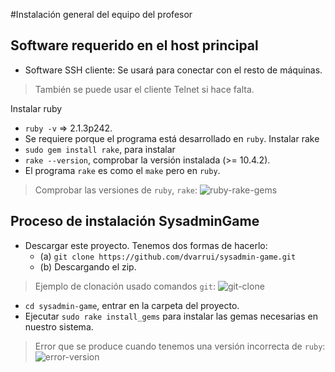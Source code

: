 
#Instalación general del equipo del profesor

## Software requerido en el host principal

* Software SSH cliente: Se usará para conectar con el resto de máquinas.

> También se puede usar el cliente Telnet si hace falta.

Instalar ruby
* `ruby -v` => 2.1.3p242.
* Se requiere porque el programa está desarrollado en `ruby`.
Instalar rake
* `sudo gem install rake`, para instalar
* `rake --version`, comprobar la versión instalada (>= 10.4.2).
* El programa `rake` es como el `make` pero en `ruby`.

> Comprobar las versiones de `ruby`, `rake`:
> ![ruby-rake-gems](../images/ruby-rake-gems.png)
>

## Proceso de instalación SysadminGame

* Descargar este proyecto. Tenemos dos formas de hacerlo:
    * (a) `git clone https://github.com/dvarrui/sysadmin-game.git`
    * (b) Descargando el zip.

> Ejemplo de clonación usado comandos `git`:
> ![git-clone](../../images/git-clone.png)
>

* `cd sysadmin-game`, entrar en la carpeta del proyecto.
* Ejecutar `sudo rake install_gems` para instalar las gemas necesarias en nuestro sistema.

> Error que se produce cuando tenemos una versión incorrecta de `ruby`:
> ![error-version](../../images/error-version.png)

